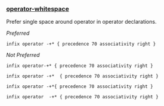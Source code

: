 ### [operator-whitespace](https://github.com/sleekbyte/tailor/issues/89)

Prefer single space around operator in operator declarations.

*Preferred*

```
infix operator -+* { precedence 70 associativity right }
```

*Not Preferred*

```
infix operator-+* { precedence 70 associativity right }

infix operator -+*  { precedence 70 associativity right }

infix operator -+*{ precedence 70 associativity right }

infix operator  -+* { precedence 70 associativity right }
```
